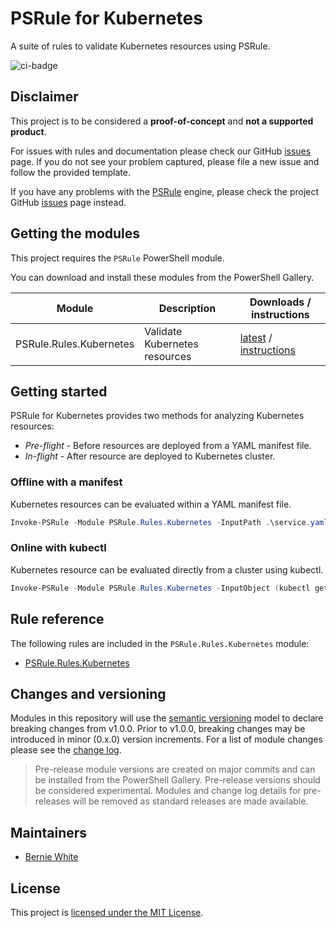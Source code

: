 # PSRule for Kubernetes

A suite of rules to validate Kubernetes resources using PSRule.

![ci-badge]

## Disclaimer

This project is to be considered a **proof-of-concept** and **not a supported product**.

For issues with rules and documentation please check our GitHub [issues](https://github.com/BernieWhite/PSRule.Rules.Kubernetes/issues) page. If you do not see your problem captured, please file a new issue and follow the provided template.

If you have any problems with the [PSRule][project] engine, please check the project GitHub [issues](https://github.com/Microsoft/PSRule/issues) page instead.

## Getting the modules

This project requires the `PSRule` PowerShell module.

You can download and install these modules from the PowerShell Gallery.

Module                  | Description | Downloads / instructions
------                  | ----------- | ------------------------
PSRule.Rules.Kubernetes | Validate Kubernetes resources | [latest][module] / [instructions][install]

## Getting started

PSRule for Kubernetes provides two methods for analyzing Kubernetes resources:

- _Pre-flight_ - Before resources are deployed from a YAML manifest file.
- _In-flight_ - After resource are deployed to Kubernetes cluster.

### Offline with a manifest

Kubernetes resources can be evaluated within a YAML manifest file.

```powershell
Invoke-PSRule -Module PSRule.Rules.Kubernetes -InputPath .\service.yaml;
```

### Online with kubectl

Kubernetes resource can be evaluated directly from a cluster using kubectl.

```powershell
Invoke-PSRule -Module PSRule.Rules.Kubernetes -InputObject (kubectl get services -o yaml | Out-String) -Format Yaml -ObjectPath items;
```

## Rule reference

The following rules are included in the `PSRule.Rules.Kubernetes` module:

- [PSRule.Rules.Kubernetes](docs/rules/en-US/module.md)

## Changes and versioning

Modules in this repository will use the [semantic versioning](http://semver.org/) model to declare breaking changes from v1.0.0. Prior to v1.0.0, breaking changes may be introduced in minor (0.x.0) version increments. For a list of module changes please see the [change log](CHANGELOG.md).

> Pre-release module versions are created on major commits and can be installed from the PowerShell Gallery. Pre-release versions should be considered experimental. Modules and change log details for pre-releases will be removed as standard releases are made available.

## Maintainers

- [Bernie White](https://github.com/BernieWhite)

## License

This project is [licensed under the MIT License](LICENSE).

[install]: docs/scenarios/install-instructions.md
[ci-badge]: https://dev.azure.com/bewhite/PSRule.Rules.Kubernetes/_apis/build/status/PSRule.Rules.Kubernetes-CI?branchName=master
[module]: https://www.powershellgallery.com/packages/PSRule.Rules.Kubernetes
[project]: https://github.com/Microsoft/PSRule
